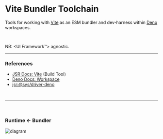 # Vite Bundler Toolchain

Tools for working with [Vite](https://vitejs.dev/) as an ESM bundler and dev-harness within [Deno](https://docs.deno.com/) workspaces.

<p>&nbsp;<p>

NB: <UI Framework™️> agnostic.

---

### References

- [JSR Docs: Vite](https://jsr.io/docs/with/vite) (Build Tool)
- [Deno Docs: Workspace](https://docs.deno.com/runtime/fundamentals/workspaces/)
- [jsr:@sys/driver-deno](https://jsr.io/@sys/driver-deno) 


<p>&nbsp;<p>

---

<p>&nbsp;<p>

### Runtime ← Bundler

![diagram](https://wrpcd.net/cdn-cgi/imagedelivery/BXluQx4ige9GuW0Ia56BHw/a720851d-97c8-4feb-439c-6e4a41be6b00/original)

